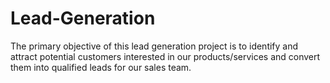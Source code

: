 # Lead-Generation
The primary objective of this lead generation project is to identify and attract potential customers interested in our products/services and convert them into qualified leads for our sales team.
